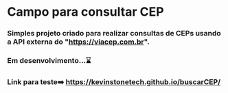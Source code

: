 # Campo para consultar CEP

### Simples projeto criado para realizar consultas de CEPs usando a API externa do "https://viacep.com.br".

### Em desenvolvimento...:hourglass:

### Link para teste:arrow_right: https://kevinstonetech.github.io/buscarCEP/